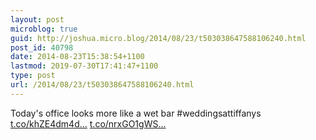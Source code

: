 ```yaml
---
layout: post
microblog: true
guid: http://joshua.micro.blog/2014/08/23/t503038647588106240.html
post_id: 40798
date: 2014-08-23T15:38:54+1100
lastmod: 2019-07-30T17:41:47+1100
type: post
url: /2014/08/23/t503038647588106240.html
---
```

Today's office looks more like a wet bar #weddingsattiffanys [t.co/khZE4dm4d...](http://t.co/khZE4dm4dP) [t.co/nrxGO1gWS...](http://t.co/nrxGO1gWSj)
